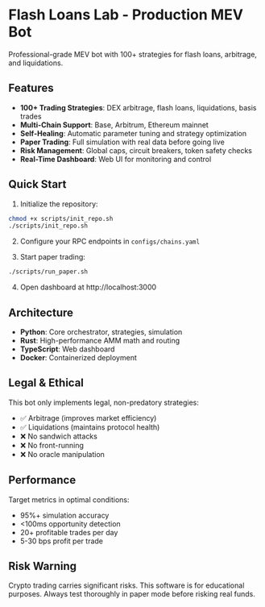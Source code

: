 # Flash Loans Lab - Production MEV Bot

Professional-grade MEV bot with 100+ strategies for flash loans, arbitrage, and liquidations.

## Features

- **100+ Trading Strategies**: DEX arbitrage, flash loans, liquidations, basis trades
- **Multi-Chain Support**: Base, Arbitrum, Ethereum mainnet
- **Self-Healing**: Automatic parameter tuning and strategy optimization
- **Paper Trading**: Full simulation with real data before going live
- **Risk Management**: Global caps, circuit breakers, token safety checks
- **Real-Time Dashboard**: Web UI for monitoring and control

## Quick Start

1. Initialize the repository:
```bash
chmod +x scripts/init_repo.sh
./scripts/init_repo.sh
```

2. Configure your RPC endpoints in `configs/chains.yaml`

3. Start paper trading:
```bash
./scripts/run_paper.sh
```

4. Open dashboard at http://localhost:3000

## Architecture

- **Python**: Core orchestrator, strategies, simulation
- **Rust**: High-performance AMM math and routing
- **TypeScript**: Web dashboard
- **Docker**: Containerized deployment

## Legal & Ethical

This bot only implements legal, non-predatory strategies:
- ✅ Arbitrage (improves market efficiency)
- ✅ Liquidations (maintains protocol health)
- ❌ No sandwich attacks
- ❌ No front-running
- ❌ No oracle manipulation

## Performance

Target metrics in optimal conditions:
- 95%+ simulation accuracy
- <100ms opportunity detection
- 20+ profitable trades per day
- 5-30 bps profit per trade

## Risk Warning

Crypto trading carries significant risks. This software is for educational purposes.
Always test thoroughly in paper mode before risking real funds.
